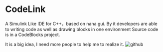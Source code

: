 # CodeLink
A Simulink Like IDE for C++，based on nana gui. 
By it developers are able to writing code as well as drawing blocks in one environment
Source code is in a CodeBlocks project. 

It is a big idea, I need more people to help me to realize it.
![github](https://github.com/Tumiz/CodeLink/raw/master/sample.PNG)
